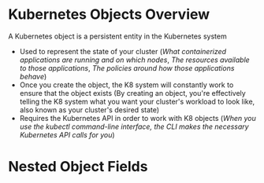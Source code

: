 # Kubernetes Objects Overview

A Kubernetes object is a persistent entity in the Kubernetes system

* Used to represent the state of your cluster (*What containerized applications are running and on which nodes*, *The resources available to those applications*, *The policies around how those applications behave*)
* Once you create the object, the K8 system will constantly work to ensure that the object exists (By creating an object, you're effectively telling the K8 system what you want your cluster's workload to look like, also known as your cluster's desired state)
* Requires the Kubernetes API in order to work with K8 objects (*When you use the kubectl command-line interface, the CLI makes the necessary Kubernetes API calls for you*)

# Nested Object Fields


